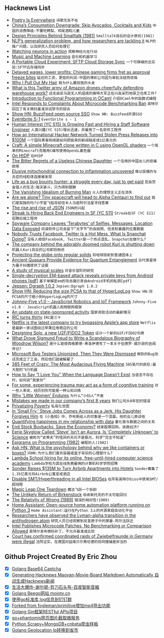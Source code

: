 ## Hacknews List


- [Poetry Is Everywhere](https://www.theatlantic.com/entertainment/archive/2018/08/when-poetry-isnt-poetry/567571/?single_page=true)  `诗歌无处不在`
- [China’s Consumption Downgrade: Skip Avocados, Cocktails and Kids](https://www.nytimes.com/2018/08/22/business/china-consumer-downgrade.html)  `中国的消费降级:不要吃鳄梨、鸡尾酒和儿童`
- [Design Principles Behind Smalltalk (1981)](http://www.cs.virginia.edu/~evans/cs655/readings/smalltalk.html)  `Smalltalk背后的设计原则(1981)`
- [NLP’s generalization problem, and how researchers are tackling it](https://thegradient.pub/frontiers-of-generalization-in-natural-language-processing/)  `NLP的推广问题，以及研究人员如何处理它`
- [Watching neurons in action](https://medicalxpress.com/news/2018-08-neurons-action.html)  `观察神经元在行动`
- [Music and Machine Learning](http://ai.sensilab.monash.edu/2018/08/23/Neural-Music/)  `音乐和机器学习`
- [A Portable Cloud Experiment: SFTP Cloud Storage Sync](http://www.evanjones.ca/portable-cloud-experiment.html)  `一个可移植的云实验:SFTP云存储同步`
- [Delayed wages, lower profits: Chinese gaming firms fret as approval freeze bites](https://www.reuters.com/article/us-china-videogames/delayed-wages-lower-profits-chinese-gaming-firms-fret-as-approval-freeze-bites-idUSKCN1L82O4)  `延迟的工资，更低的利润:中国的博彩公司因为审批冻结而烦恼`
- [Why I Pull Out My Hair](https://mosaicscience.com/story/why-i-pull-out-my-hair-trich-ocd-bfrbs-therapy/)  `我为什么要拔我的头发`
- [What is this Twitter army of Amazon drones cheerfully defending warehouse work?](https://techcrunch.com/2018/08/23/what-is-this-weird-twitter-army-of-amazon-drones-cheerfully-defending-warehouse-work/)  `这支由亚马逊无人机组成的推特大军正在兴高采烈地保卫仓库工作?`
- [Introduction to Functional Programming in OCaml](https://www.fun-mooc.fr/courses/course-v1:parisdiderot&#43;56002&#43;session03/about)  `介绍OCaml中的函数式编程`
- [Intel Responds to Complaints About Microcode Benchmarking Ban](https://www.tomshardware.com/news/intel-cpu-microcode-benchmark-mitigation,37684.html)  `英特尔回应了有关微码基准测试禁令的投诉`
- [Show HN: BuzzFeed open source SSO](https://tech.buzzfeed.com/unleashing-the-a6a1a5da39d6)  `Show HN: BuzzFeed开源SSO`
- [Eventbrite S-1](https://www.sec.gov/Archives/edgar/data/1475115/000119312518255960/d593770ds1.htm)  `Eventbrite s - 1`
- [Human  Interest (YC S15) Is Growing Fast and Hiring a Staff Software Engineer](https://humaninterest.com/careers)  `人类兴趣(YC S15)增长迅速，并雇用了一名软件工程师`
- [How an International Hacker Network Turned Stolen Press Releases into $100M](https://www.theverge.com/2018/8/22/17716622/sec-business-wire-hack-stolen-press-release-fraud-ukraine)  `一个国际黑客网络是如何把偷来的新闻稿变成1亿美元的`
- [Craft: A simple Minecraft clone written in C using OpenGL shaders](https://github.com/fogleman/Craft)  `一个简单的Minecraft克隆用C编写使用OpenGL着色器`
- [On HtDP](http://felleisen.org/matthias/OnHtDP/index.html)  `在HtDP`
- [The Bitter Regrets of a Useless Chinese Daughter](https://www.nytimes.com/2018/08/23/opinion/international-world/the-bitter-regrets-of-a-useless-chinese-daughter.html)  `一个没用的中国女儿的悲痛欲绝`
- [Elusive mitochondrial connection to inflammation uncovered](https://www.nature.com/articles/d41586-018-05988-z)  `难以捉摸的与炎症的线粒体连接被发现`
- [Life as a bug bounty hunter: a struggle every day, just to get paid](https://www.technologyreview.com/s/611896/life-as-a-bug-bounty-hunter/)  `昆虫赏金猎人的生活:每天奋斗，只为得到报酬`
- [The Vanishing Idealism of Burning Man](https://newrepublic.com/article/150497/vanishing-idealism-burning-man)  `火人的理想主义正在消失`
- [Are we alone? Tiny spacecraft will head to Alpha Centauri to find out](https://www.cnet.com/news/sending-tiny-spacecraft-to-alpha-centauri)  `我们是孤独的吗?小宇宙飞船将前往半人马座阿尔法星寻找答案`
- [The rise and rise of JSON](https://twobithistory.org/2017/09/21/the-rise-and-rise-of-json.html)  `JSON的兴起`
- [Streak Is Hiring Back End Engineers in  SF (YC S11)](https://www.streak.com/careers#BackendEngineer)  `Streak在SF (YC S11)招聘后端工程师`
- [Spyware Company Leaves ‘Terabytes’ of Selfies, Messages, Location Data Exposed](https://motherboard.vice.com/en_us/article/9kmj4v/spyware-company-spyfone-terabytes-data-exposed-online-leak)  `间谍软件公司会留下“太字节”的自拍照、信息和暴露的位置数据`
- [Nobody Trusts Facebook, Twitter Is a Hot Mess, What Is Snapchat Doing?](https://www.bloomberg.com/news/features/2018-08-22/nobody-trusts-facebook-twitter-is-a-hot-mess-what-is-snap-s-evan-spiegel-doing)  `没有人相信Facebook, Twitter是一个热点混乱，Snapchat在做什么?`
- [The company behind the adorably doomed robot Kuri is shutting down](https://www.theverge.com/circuitbreaker/2018/8/21/17765330/mayfield-robotics-kuri-robot-shutting-down)  `机器人Kuri背后的公司即将倒闭`
- [Projecting the globe onto regular solids](https://www.johndcook.com/blog/2018/08/22/globe-regular-solids/)  `将地球投射到普通固体上`
- [Ancient Quasars Provide Evidence for Quantum Entanglement](https://www.livescience.com/63398-ancient-quasars-evidence-quantum-entanglement.html)  `古代类星体为量子纠缠提供了证据`
- [A study of musical scales](https://ianring.com/musictheory/scales/)  `对音乐音阶的研究`
- [Single-decryption EM-based attack reveals private keys from Android phones [pdf]](https://www.usenix.org/system/files/conference/usenixsecurity18/sec18-alam.pdf)  `基于单解密em的攻击揭示来自Android手机的私钥[pdf]`
- [Jepsen: Dgraph 1.0.2](https://jepsen.io/analyses/dgraph-1-0-2)  `Jepsen:Dgraph 1.0.2`
- [Show HN: Reducing the size PCSA to that of HyperLogLog](https://github.com/seiflotfy/pcsa)  `Show HN:将PCSA的尺寸缩小到HyperLogLog的尺寸`
- [Johnny-Five v1.0 – JavaScript Robotics and IoT Framework](http://johnny-five.io/news/v1_0/)  `Johnny-Five v1.0 - JavaScript机器人和物联网框架`
- [An update on state-sponsored activity](https://www.blog.google/technology/safety-security/update-state-sponsored-activity/amp/)  `国家资助活动的最新情况`
- [IRC turns thirty](http://www.oulu.fi/university/node/54247)  `IRC是三十`
- [Netflix is the latest company to try bypassing Apple’s app store](https://www.marketwatch.com/story/netflix-is-the-latest-company-to-try-bypassing-apples-app-store-2018-08-23)  `Netflix是最新一家试图绕过苹果应用商店的公司`
- [Designing Solo, a new U2F/FIDO2 Token](https://conorpp.com/designing-solo-a-new-u2ffido2-token)  `设计一个新的U2F/FIDO2令牌`
- [What Drove Sigmund Freud to Write a Scandalous Biography of Woodrow Wilson?](https://www.smithsonianmag.com/history/what-drove-sigmund-freud-write-scandalous-biography-woodrow-wilson-180970042/?no-ist)  `是什么驱使西格蒙德·弗洛伊德写了一本关于伍德罗·威尔逊的丑闻传记?`
- [Microsoft Bug Testers Unionized, Then They Were Dismissed](https://www.bloomberg.com/news/articles/2018-08-23/microsoft-bug-testers-unionized-then-they-were-dismissed)  `微软的Bug测试员成立了工会，然后他们就被解雇了`
- [385 Feet of Crazy: The Most Audacious Flying Machine](https://www.wired.com/story/stratolaunch-airplane-burt-rutan-paul-allen/)  `385英尺的疯狂:最大胆的飞行机器`
- [How to Say “I Love You” When the Language Doesn’t Exist](https://catapult.co/stories/mistranslate-column-aishiteru-how-to-say-i-love-you-when-the-language-doesnt-exist)  `当语言不存在时，如何说“我爱你”`
- [For some, experiencing trauma may act as a form of cognitive training](https://digest.bps.org.uk/2018/08/22/for-some-experiencing-trauma-may-act-as-a-form-of-cognitive-training-that-increases-their-mental-control/)  `对一些人来说，经历创伤可能是一种认知训练`
- [Why &#39;Little Women&#39; Endures](https://newrepublic.com/article/150579/little-women-endures-louisa-may-alcott-anne-boyd-rioux)  `为什么“小妇人”不衰`
- [Mistakes we made in our company’s first 8 years](https://hackernoon.com/8-mistakes-we-made-in-our-companys-first-8-years-3d38422333b)  `我们公司头8年犯的错误`
- [Privatizing Poverty](https://thebaffler.com/salvos/privatizing-poverty-phillips-fein)  `私有化贫困`
- [In ‘Small Fry,’ Steve Jobs Comes Across as a Jerk. His Daughter Forgives Him](https://www.nytimes.com/2018/08/23/books/steve-jobs-lisa-brennan-jobs-small-fry.html)  `在《小鱼档》中，乔布斯给人的印象是一个混蛋。他的女儿原谅他`
- [Quantifying happiness in my relationship with data](https://www.trackinghappiness.com/happy-in-love-happiness-through-love-part-1/)  `量化我与数据之间的关系`
- [End Stock Buybacks, Save the Economy?](https://www.nytimes.com/2018/08/23/opinion/ban-stock-buybacks.html)  `结束股票回购，拯救经济?`
- [Eerie Skyglow Called &#39;Steve&#39; Isn&#39;t an Aurora, Is &#39;Completely Unknown&#39; to Science](https://www.livescience.com/63385-steve-not-aurora-mystery-phenomenon.html)  `被称为“史蒂夫”的怪异的天光不是极光，科学“完全不知道”`
- [Epigrams on Programming (1982)](http://pu.inf.uni-tuebingen.de/users/klaeren/epigrams.html)  `编程的人(1982)`
- [Ask HN: What is the psychology behind why we like containers or boxes?](item?id=17833194)  `问HN:为什么我们喜欢容器或盒子背后的心理是什么?`
- [Lambda School hiring for its online, free-until-hired computer science academy](https://lambdaschool.com/careers/)  `Lambda学校为其在线免费雇佣的计算机科学学院招聘`
- [Sonder Raises $135M to Turn Airbnb Apartments into Hotels](https://www.forbes.com/sites/bizcarson/2018/08/23/sonder-raises-135-million-to-turn-airbnb-style-apartments-into-a-different-kind-of-hotel/#7384ac54455d)  `Sonder筹集了1.35亿美元将Airbnb公寓变成酒店`
- [Disable SMT/Hyperthreading in all Intel BIOSes](https://marc.info/?l=openbsd-tech&amp;m=153504937925732&amp;w=2)  `在所有英特尔bios中禁用SMT/超线程`
- [Magic Leap One Teardown](https://www.ifixit.com/Teardown/Magic&#43;Leap&#43;One&#43;Teardown/112245)  `魔法飞跃一个拆卸`
- [The Unlikely Return of Birkenstock](https://www.thecut.com/2018/08/cathy-horyn-on-birkenstocks-unlikely-rise.html)  `伯肯斯托克的不太可能回归`
- [The Relativity of Wrong (1989)](https://chem.tufts.edu/answersinscience/relativityofwrong.htm)  `错误的相对性(1989)`
- [Home Assistant: Open-source home automation platform running on Python 3](https://www.home-assistant.io/)  `Home Assistant:运行在Python 3上的开源家庭自动化平台`
- [Researchers have observed the Lyman-alpha transition in the antihydrogen atom](https://home.cern/about/updates/2018/08/alpha-experiment-takes-antimatter-new-level)  `研究人员已经观察到反氢原子中的莱曼-阿尔法跃迁`
- [Intel Publishes Microcode Patches, No Benchmarking or Comparison Allowed](https://perens.com/2018/08/22/new-intel-microcode-license-restriction-is-not-acceptable/)  `英特尔发布微码补丁，不允许基准或比较`
- [Court has confirmed coordinated raids of Zwiebelfreunde in Germany were illegal](https://blog.torservers.net/20180704/coordinated-raids-of-zwiebelfreunde-at-various-locations-in-germany.html#update)  `法院证实，在德国对兹维贝尔弗伦德的协同搜捕是非法的`

## Github Project Created By Eric Zhou

- [x] [Golang Base64 Captcha](https://github.com/mojocn/base64Captcha)
- [x] [Generating Hacknews Maoyan-Movie-Board Markdown Automatically 自动生成Hacknews新闻](https://github.com/dejavuzhou/md-genie)
- [x] [生活大爆炸-谢尔顿-剪刀石头布-百度智能音箱](https://github.com/mojocn/dueros-bang-game)
- [x] [Golang Beego网站 mojotv.cn](https://github.com/mojocn/www.mojotv.cn)
- [x] [使用go标准库,log信息到钉钉群](https://github.com/mojocn/dooger)
- [x] [Forked from fogleman/primitive增加mp4导出功能](https://github.com/mojocn/primitive)
- [x] [Golang Gin框架RESTful APIs项目](https://github.com/JJJJJJJerk/ezier-golang-web-api-framework)
- [x] [go+phantomjs网页图片截取微服务](https://github.com/mojocn/screen_shot)
- [x] [Python Scrapy+MongoDB+cnbeta爬虫样板](https://github.com/mojocn/scrapy_mongodb_boilerplate_cnbeta)
- [x] [Golang Geolocation Ip转换到省市](https://github.com/mojocn/ip2location)